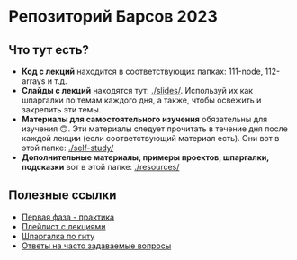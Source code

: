 # Репозиторий Барсов 2023

## Что тут есть?

- **Код с лекций** находится в соответствующих папках: 111-node, 112-arrays и т.д.
- **Слайды с лекций** находятся тут: [./slides/](./slides/). Используй их как шпаргалки по темам каждого дня, а также, чтобы освежить и закрепить эти темы.
- **Материалы для самостоятельного изучения** обязательны для изучения 🙃. Эти материалы следует прочитать в течение дня после каждой лекции (если соответствующий материал есть). Они вот в этой папке: [./self-study/](./self-study/)
- **Дополнительные материалы, примеры проектов, шпаргалки, подсказки** вот в этой папке: [./resources/](./resources/)

## Полезные ссылки

- [Первая фаза - практика](https://github.com/Elbrus-Bootcamp/phase-1/)
- [Плейлист с лекциями](https://www.youtube.com/playlist?list=PLvCaAwzmrwpMrEk3Zcrslx1yp2rx_CbaA)
- [Шпаргалка по гиту](https://gist.github.com/mrThomasTeller/5ba8c54c899983bc5c516868fac8dd84)
- [Ответы на часто задаваемые вопросы](https://github.com/Elbrus-Bootcamp/faq-for-students)
